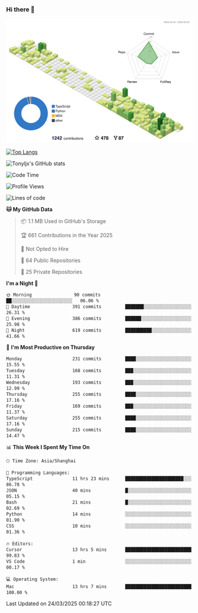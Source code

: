 ### Hi there 👋

![](./profile-3d-contrib/profile-green-animate.svg)

 

[![Top Langs](https://github-readme-stats.vercel.app/api/top-langs/?username=tonyljx)](https://github.com/anuraghazra/github-readme-stats)

![Tonyljx's GitHub stats](https://github-readme-stats.vercel.app/api?username=tonyljx&theme=default&show_icons=true)

 

<!--START_SECTION:waka-->
![Code Time](http://img.shields.io/badge/Code%20Time-1%2C233%20hrs%2014%20mins-blue)

![Profile Views](http://img.shields.io/badge/Profile%20Views-14-blue)

![Lines of code](https://img.shields.io/badge/From%20Hello%20World%20I%27ve%20Written-944.3%20thousand%20lines%20of%20code-blue)

**🐱 My GitHub Data** 

> 📦 1.1 MB Used in GitHub's Storage 
 > 
> 🏆 661 Contributions in the Year 2025
 > 
> 🚫 Not Opted to Hire
 > 
> 📜 64 Public Repositories 
 > 
> 🔑 25 Private Repositories 
 > 
**I'm a Night 🦉** 

```text
🌞 Morning                90 commits          ██░░░░░░░░░░░░░░░░░░░░░░░   06.06 % 
🌆 Daytime                391 commits         ███████░░░░░░░░░░░░░░░░░░   26.31 % 
🌃 Evening                386 commits         ██████░░░░░░░░░░░░░░░░░░░   25.98 % 
🌙 Night                  619 commits         ██████████░░░░░░░░░░░░░░░   41.66 % 
```
📅 **I'm Most Productive on Thursday** 

```text
Monday                   231 commits         ████░░░░░░░░░░░░░░░░░░░░░   15.55 % 
Tuesday                  168 commits         ███░░░░░░░░░░░░░░░░░░░░░░   11.31 % 
Wednesday                193 commits         ███░░░░░░░░░░░░░░░░░░░░░░   12.99 % 
Thursday                 255 commits         ████░░░░░░░░░░░░░░░░░░░░░   17.16 % 
Friday                   169 commits         ███░░░░░░░░░░░░░░░░░░░░░░   11.37 % 
Saturday                 255 commits         ████░░░░░░░░░░░░░░░░░░░░░   17.16 % 
Sunday                   215 commits         ████░░░░░░░░░░░░░░░░░░░░░   14.47 % 
```


📊 **This Week I Spent My Time On** 

```text
🕑︎ Time Zone: Asia/Shanghai

💬 Programming Languages: 
TypeScript               11 hrs 23 mins      ██████████████████████░░░   86.78 % 
JSON                     40 mins             █░░░░░░░░░░░░░░░░░░░░░░░░   05.15 % 
Bash                     21 mins             █░░░░░░░░░░░░░░░░░░░░░░░░   02.69 % 
Python                   14 mins             ░░░░░░░░░░░░░░░░░░░░░░░░░   01.90 % 
CSS                      10 mins             ░░░░░░░░░░░░░░░░░░░░░░░░░   01.36 % 

🔥 Editors: 
Cursor                   13 hrs 5 mins       █████████████████████████   99.83 % 
VS Code                  1 min               ░░░░░░░░░░░░░░░░░░░░░░░░░   00.17 % 

💻 Operating System: 
Mac                      13 hrs 7 mins       █████████████████████████   100.00 % 
```


 Last Updated on 24/03/2025 00:18:27 UTC
<!--END_SECTION:waka-->
